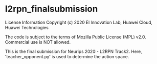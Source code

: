 # l2rpn_finalsubmission

License Information
Copyright (c) 2020 EI Innovation Lab, Huawei Cloud, Huawei Technologies


The code is subject to the terms of Mozilla Public License (MPL) v2.0. Commercial use is NOT allowed.


This is the final submission for Neurips 2020 - L2RPN Track2. Here, 'teacher_opponent.py' is used to determine the action space.

